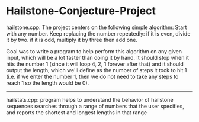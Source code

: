 # Hailstone-Conjecture-Project

hailstone.cpp:
The project centers on the following simple algorithm:
  Start with any number.
  Keep replacing the number repeatedly:
  if it is even, divide it by two.
  if it is odd, multiply it by three then add one.

Goal was to write a program to help perform this algorithm on any given input, which will be a lot faster than doing it by hand. 
It should stop when it hits the number 1 (since it will loop 4, 2, 1 forever after that) and it should output the length, 
which we'll define as the number of steps it took to hit 1 (i.e. if we enter the number 1, then we do not need to take any steps to
reach 1 so the length would be 0).

------------------------------------------

hailstats.cpp:
program helps to understand the behavior of hailstone sequences
searches through a range of numbers that the user specifies, and reports the shortest and longest lengths in that range
